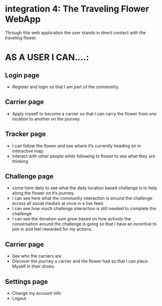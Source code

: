 # integration 4: The Traveling Flower WebApp
Through this web application the user stands in direct contact with the traveling flower.

# AS A USER I CAN....:

## Login page
* Register and login so that I am part of the community.

## Carrier page
* Apply myself to become a carrier so that I can carry the flower from one location to another on the journey

## Tracker page
* I can follow the flower and see where it’s currently heading on in interactive map.
* Interact with other people while following to flower to see what they are thinking


## Challenge page
* come here daily to see what the daily location based challenge is to help along the flower on it’s journey.
* I can see here what the community interaction is around the challenge across all social media’s at once in a live feed.
* I can see how much challenge interaction is still needed to complete the challenge
* I can see the donation sum grow based on how actively the conversation around the challenge is going so that I have an incentive to join in and feel rewarded for my actions.


## Carrier page
* See who the carriers are
* Discover the journey a carrier and the flower had so that I can place
Myself in their shoes.


## Settings page
* Change my account info
* Logout




